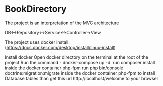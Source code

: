 # BookDirectory
The project is an interpretation of the MVC architecture

DB<->Repository<->Service<->Controller->View

The project uses docker install: (https://docs.docker.com/desktop/install/linux-install)

Install docker
Open docker directory on the terminal at the root of the project
Run the command - docker-compose up -d.
run composer install inside the docker container php-fpm
run php bin/console doctrine:migration:migrate inside the docker container php-fpm to install Database tables 
than get this url http://localhost/welcome to your browser
